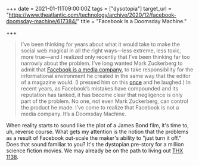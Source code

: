 +++
date = 2021-01-11T09:00:00Z
tags = ["dysotopia"]
target_url = "https://www.theatlantic.com/technology/archive/2020/12/facebook-doomsday-machine/617384/"
title = "Facebook Is a Doomsday Machine."

+++
> I’ve been thinking for years about what it would take to make the social web magical in all the right ways—less extreme, less toxic, more true—and I realized only recently that I’ve been thinking far too narrowly about the problem. I’ve long wanted Mark Zuckerberg to admit that [Facebook is a media company](https://twitter.com/AdrienneLaF/status/910493155421822976), to take responsibility for the informational environment he created in the same way that the editor of a magazine would. (I pressed him on this [once](https://www.theatlantic.com/technology/archive/2018/05/mark-zuckerberg-doesnt-understand-journalism/559424/) and he laughed.) In recent years, as Facebook’s mistakes have compounded and its reputation has tanked, it has become clear that negligence is only part of the problem. No one, not even Mark Zuckerberg, can control the product he made. I’ve come to realize that Facebook is not a media company. It’s a Doomsday Machine.

When reality starts to sound like the plot of a James Bond film, it's time to, uh, reverse course. What gets my attention is the notion that the problems as a result of Facebook out-scale the maker's ability to "just turn it off." Does that sound familiar to you? It's the dystopian pre-story for a million science fiction movies. We may already be on the path to living out [THX 1138](https://en.wikipedia.org/wiki/THX_1138).